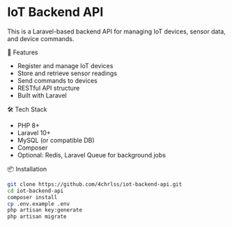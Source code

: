 # IoT Backend API

This is a Laravel-based backend API for managing IoT devices, sensor data, and device commands.

🚀 Features

- Register and manage IoT devices
- Store and retrieve sensor readings
- Send commands to devices
- RESTful API structure
- Built with Laravel

🛠️ Tech Stack

- PHP 8+
- Laravel 10+
- MySQL (or compatible DB)
- Composer
- Optional: Redis, Laravel Queue for background jobs

📦 Installation

```bash
git clone https://github.com/4chrlss/iot-backend-api.git
cd iot-backend-api
composer install
cp .env.example .env
php artisan key:generate
php artisan migrate
